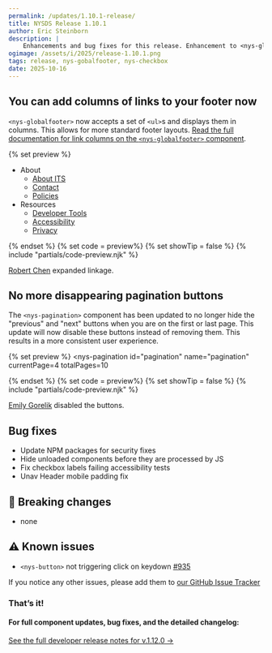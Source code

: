 ```yaml
---
permalink: /updates/1.10.1-release/
title: NYSDS Release 1.10.1
author: Eric Steinborn
description: |
    Enhancements and bug fixes for this release. Enhancement to <nys-globalfooter> to allow multiple columns of links and bug fixes for accessibility and click functionality of <nys-checkbox>.
ogimage: /assets/i/2025/release-1.10.1.png
tags: release, nys-gobalfooter, nys-checkbox
date: 2025-10-16
---
```


## You can add columns of links to your footer now
`<nys-globalfooter>` now accepts a set of `<ul>`s and displays them in columns. This allows for more standard footer layouts. [Read the full documentation for link columns on the `<nys-globalfooter>` component](/components/globalfooter).

  {% set preview %}
  <nys-globalfooter agencyName="Office of Information Technology Services">
  <ul>
    <li>
      <span>About</span>
      <ul>
        <li><a href="https://its.ny.gov/about-us">About ITS</a></li>
        <li><a href="https://its.ny.gov/contact-us">Contact</a></li>
        <li><a href="https://its.ny.gov/policies">Policies</a></li>
      </ul>
    </li>
    <li>
      <span>Resources</span>
      <ul>
        <li><a href="https://its.ny.gov/resources">Developer Tools</a></li>
        <li><a href="https://its.ny.gov/accessibility">Accessibility</a></li>
        <li><a href="https://its.ny.gov/privacy">Privacy</a></li>
      </ul>
    </li>
  </ul>
</nys-globalfooter>
  {% endset %}
  {% set code = preview%}
  {% set showTip = false %}
  {% include "partials/code-preview.njk" %}



[Robert Chen](https://github.com/novacat35) expanded linkage.

<!-- ## Invert property added to form elements (CODE ONLY)
All form field components have been updated with a new property which will invert the color scheme of the component to better display on dark backgrounds. As always please check your contrast ratios to make sure you are still creating accessible color combinations. [Read the full documentation for invert prop on the `<nys-textinput>` component](/components/textinput).

[Robert Chen](https://github.com/novacat35) inverted these properties. -->

## No more disappearing pagination buttons
The `<nys-pagination>` component has been updated to no longer hide the "previous" and "next" buttons when you are on the first or last page. This update will now disable these buttons instead of removing them. This results in a more consistent user experience.

  {% set preview %}
  <nys-pagination
  id="pagination"
  name="pagination"
  currentPage=4
  totalPages=10
></nys-pagination>
  {% endset %}
  {% set code = preview%}
  {% set showTip = false %}
  {% include "partials/code-preview.njk" %}

[Emily Gorelik](https://github.com/emilygorelik) disabled the buttons.

## Bug fixes
 - Update NPM packages for security fixes
 - Hide unloaded components before they are processed by JS
 - Fix checkbox labels failing accessibility tests
 - Unav Header mobile padding fix

## 🚨 Breaking changes
 - none

## ⚠️ Known issues
- `<nys-button>` not triggering click on keydown [#935](https://github.com/ITS-HCD/nysds/issues/935)

If you notice any other issues, please add them to [our GitHub Issue Tracker](https://github.com/ITS-HCD/nysds/issues)

### That’s it!

#### For full component updates, bug fixes, and the detailed changelog:  
[See the full developer release notes for v.1.12.0 →](https://github.com/ITS-HCD/nysds/releases/tag/v1.12.0)